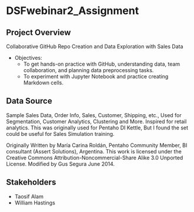 # DSFwebinar2_Assignment

## Project Overview
Collaborative GitHub Repo Creation and Data Exploration with Sales Data
- Objectives:
  - To get hands-on practice with GitHub, understanding data, team collaboration, and planning data preprocessing tasks.
  - To experiment with Jupyter Notebook and practice creating Markdown cells.
## Data Source
Sample Sales Data, Order Info, Sales, Customer, Shipping, etc., Used for Segmentation, Customer Analytics, Clustering and More. Inspired for retail analytics. This was originally used for Pentaho DI Kettle, But I found the set could be useful for Sales Simulation training.

Originally Written by María Carina Roldán, Pentaho Community Member, BI consultant (Assert Solutions), Argentina. This work is licensed under the Creative Commons Attribution-Noncommercial-Share Alike 3.0 Unported License. Modified by Gus Segura June 2014.
## Stakeholders
- Taosif Alam
- William Hastings
